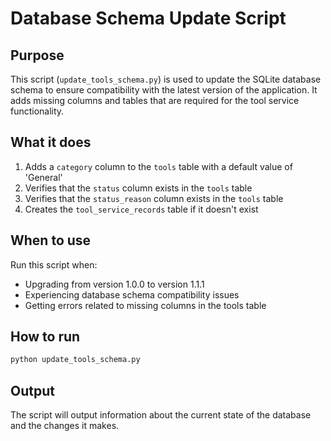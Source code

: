 # Database Schema Update Script

## Purpose
This script (`update_tools_schema.py`) is used to update the SQLite database schema to ensure compatibility with the latest version of the application. It adds missing columns and tables that are required for the tool service functionality.

## What it does
1. Adds a `category` column to the `tools` table with a default value of 'General'
2. Verifies that the `status` column exists in the `tools` table
3. Verifies that the `status_reason` column exists in the `tools` table
4. Creates the `tool_service_records` table if it doesn't exist

## When to use
Run this script when:
- Upgrading from version 1.0.0 to version 1.1.1
- Experiencing database schema compatibility issues
- Getting errors related to missing columns in the tools table

## How to run
```bash
python update_tools_schema.py
```

## Output
The script will output information about the current state of the database and the changes it makes.
